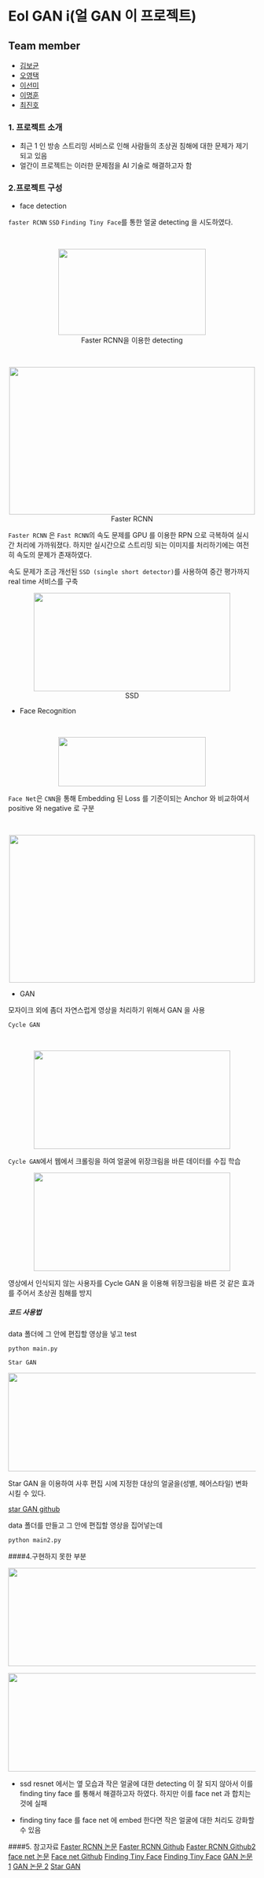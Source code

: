 # Eol GAN i(얼 GAN 이 프로젝트)

## Team member

- [김보균](https://github.com/k4771kim)
- [오영택](https://github.com/ohyoungtack)
- [이선미](https://github.com/SunmaiLee)
- [이명훈](https://github.com/MH-Lee)
- [최진호](https://github.com/dostrct)

### 1. 프로젝트 소개

- 최근 1 인 방송 스트리밍 서비스로 인해 사람들의 초상권 침해에 대한 문제가 제기
  되고 있음
- 얼간이 프로젝트는 이러한 문제점을 AI 기술로 해결하고자 함

### 2.프로젝트 구성

- face detection

`faster RCNN` `SSD` `Finding Tiny Face`를 통한 얼굴 detecting 을 시도하였다.

</br>
<p align="center"><img src = "./readme_img/img1.jpg" width="300px" height="175px"></img></br>Faster RCNN을 이용한 detecting</p>

</br>
<p align="center"><img src = "./readme_img/faster_rcnn.png" width="500px" height="300px"></img></br>Faster RCNN</p>

`Faster RCNN` 은 `Fast RCNN`의 속도 문제를 GPU 를 이용한 RPN 으로 극복하여 실시
간 처리에 가까워졌다. 하지만 실시간으로 스트리밍 되는 이미지를 처리하기에는 여전
히 속도의 문제가 존재하였다.

속도 문제가 조금 개선된 `SSD (single short detector)`를 사용하여 중간 평가까지
real time 서비스를 구축 </br>

<p align="center"><img src = "./readme_img/ssd.png" width="400px" height="200px"></img></br>SSD</p>
 
 + Face Recognition

</br>
<p align="center"><img src = "./readme_img/face_net.png" width="300px" height="100px"></img></br></p>

`Face Net`은 `CNN`을 통해 Embedding 된 Loss 를 기준이되는 Anchor 와 비교하여서
positive 와 negative 로 구분

</br>
<p align="center"><img src = "./readme_img/img3.jpg" width="500px" height="300px"></img></br></p>

- GAN

모자이크 외에 좀더 자연스럽게 영상을 처리하기 위해서 GAN 을 사용

`Cycle GAN`

</br>
<p align="center"><img src = "./readme_img/cyclegan.png" width="400px" height="200px"></img></br></p>

`Cycle GAN`에서 웹에서 크롤링을 하여 얼굴에 위장크림을 바른 데이터를 수집 학습
</br>

<p align="center"><img src = "./readme_img/img4.jpg" width="400px" height="200px"></img></br></p>

영상에서 인식되지 않는 사용자를 Cycle GAN 을 이용해 위장크림을 바른 것 같은 효과
를 주어서 초상권 침해를 방지

##### 코드 사용법

data 폴더에 그 안에 편집할 영상을 넣고 test

```python
python main.py
```

`Star GAN`

<p align="center"><img src = "./readme_img/img5.jpg" width="600px" height="200px"></img></br></p>

Star GAN 을 이용하여 사후 편집 시에 지정한 대상의 얼굴을(성별, 헤어스타일) 변화
시킬 수 있다.

[star GAN github](https://github.com/MH-Lee/stargan_project05)

data 폴더를 만들고 그 안에 편집할 영상을 집어넣는데

```python
python main2.py
```

####4.구현하지 못한 부분

<p align="center"><img src = "./readme_img/img6.jpg" width="600px" height="200px"></img></br></p>

<p align="center"><img src = "./readme_img/img7.jpg" width="600px" height="200px"></img></br></p>

- ssd resnet 에서는 옆 모습과 작은 얼굴에 대한 detecting 이 잘 되지 않아서 이를
  finding tiny face 를 통해서 해결하고자 하였다. 하지만 이를 face net 과 합치는
  것에 실패

- finding tiny face 를 face net 에 embed 한다면 작은 얼굴에 대한 처리도 강화할수
  있음

####5. 참고자료 [Faster RCNN 논문](https://arxiv.org/abs/1506.01497)
[Faster RCNN Github](https://github.com/rbgirshick/py-faster-rcnn)
[Faster RCNN Github2](https://github.com/tensorflow/models)
[face net 논문](https://arxiv.org/abs/1503.03832)
[Face net Github](https://github.com/davidsandberg/facenet)
[Finding Tiny Face](https://arxiv.org/abs/1703.10593)
[Finding Tiny Face](https://arxiv.org/abs/1703.10593)
[GAN 논문 1](https://arxiv.org/abs/1711.09020)
[GAN 논문 2](https://arxiv.org/abs/1703.10593)
[Star GAN](https://github.com/yunjey/StarGAN)
